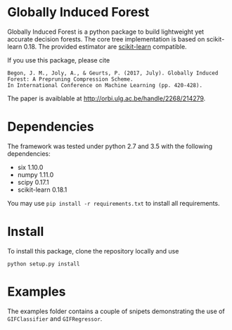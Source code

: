 # Globally Induced Forest

Globally Induced Forest is a python package to build lightweight yet accurate decision forests. The core tree implementation is based on scikit-learn 0.18. The provided estimator are [scikit-learn](http://scikit-learn.org/stable/) compatible.

If you use this package, please cite

    Begon, J. M., Joly, A., & Geurts, P. (2017, July). Globally Induced Forest: A Prepruning Compression Scheme.
    In International Conference on Machine Learning (pp. 420-428).

The paper is avaiblable at http://orbi.ulg.ac.be/handle/2268/214279.

# Dependencies

The framework was tested under python 2.7 and 3.5 with the following dependencies:

 * six 1.10.0
 * numpy 1.11.0
 * scipy 0.17.1
 * scikit-learn 0.18.1

 You may use `pip install -r requirements.txt` to install all requirements.

# Install

To install this package, clone the repository locally and use

    python setup.py install

# Examples

The examples folder contains a couple of snipets demonstrating the use of `GIFClassifier` and `GIFRegressor`.
